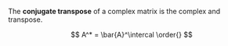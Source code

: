 The **conjugate transpose** of a complex matrix is the complex and transpose.

$$
A^* = \bar{A}^\intercal \order{}
$$